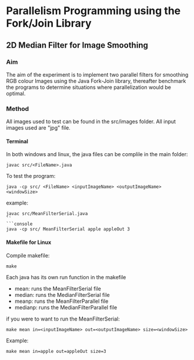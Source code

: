 # Parallelism Programming using the Fork/Join Library
## 2D Median Filter for Image Smoothing

### Aim    
The aim of the experiment is to implement two parallel filters for smoothing RGB colour
Images using the Java Fork-Join library, thereafter benchmark the programs to determine situations where parallelization would be optimal.

### Method

All images used to test can be found in the src/images folder. All input images used are "jpg" file.

#### Terminal
In both windows and linux, the java files can be complile in the main folder:

```console
javac src/<FileName>.java
```

To test the program:

```console
java -cp src/ <FileName> <inputImageName> <outputImageName> <windowSize>
```

example:
```console
javac src/MeanFilterSerial.java
``
```console
java -cp src/ MeanFilterSerial apple appleOut 3
```
#### Makefile for Linux

Compile makefile:
```console
make
```
Each java has its own run function in the makefile
- mean: runs the MeanFilterSerial file
- median: runs the MedianFilterSerial file
- meanp: runs the MeanFilterParallel file
- medianp: runs the MedianFilterParallel file

if you were to want to run the MeanFilterSerial:
```console
make mean in=<inputImageName> out=<outputImageName> size=<windowSize>
```
Example:
```console
make mean in=apple out=appleOut size=3
```

